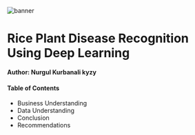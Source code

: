 ![banner](https://github.com/kamalova/Rice_Leaf_Disease_Recognition_DL/blob/main/Images/banner.jpg)
# **Rice Plant Disease Recognition Using Deep Learning**
**Author: Nurgul Kurbanali kyzy** <p>
#### Table of Contents
* Business Understanding
* Data Understanding
* Conclusion
* Recommendations
